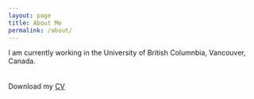 ```yaml
---
layout: page
title: About Me
permalink: /about/
---
```

I am currently working in the University of British Columnbia, Vancouver, Canada.    
<br>
<br>
Download my <a href="[https://www.dropbox.com/home/CV?preview=Academic+CV+2022-11.pdf](https://www.dropbox.com/s/8ul5o8sn3zeuzbm/Academic%20CV%202022-11.pdf?dl=0)" download="Soto, Paul- CV">CV</a><br>
<br>
